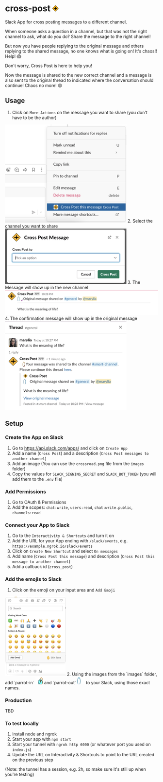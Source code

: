 # cross-post <img src="images/crossroad.png" width="20"/>

Slack App for cross posting messages to a different channel.

When someone asks a question in a channel, but that was not the right channel to ask, 
what do you do? Share the message to the right channel!  

But now you have people replying to the original message and others replying to the 
shared message, no one knows what is going on! It's chaos!! Help! :scream:

Don't worry, Cross Post is here to help you!

Now the message is shared to the new correct channel and a message is also sent to 
the original thread to indicated where the conversation should continue! Chaos no more!
:smile:

## Usage
1. Click on `More Actions` on the message you want to share (you don't have to be the author)  
<img src="images/select-action.png" width="400"/>
2. Select the channel you want to share    
<img src="images/share-message.png" width="400"/>
3. The Message will show up in the new channel  
<img src="images/shared-message.png" width="600"/>
4. The confirmation message will show up in the original message  
<img src="images/confirmation-message.png" width="400"/>

## Setup
### Create the App on Slack
1. Go to https://api.slack.com/apps/ and click on `Create App`  
2. Add a name (`Cross Post`) and a description (`Cross Post messages to another channel`)   
3. Add an image (You can use the `crossroad.png` file from the `images` folder)  
4. Copy the values for `SLACK_SIGNING_SECRET` and `SLACK_BOT_TOKEN` (you will add them to the `.env` file)

### Add Permissions
1. Go to OAuth & Permissions
2. Add the scopes: `chat:write`, `users:read`, `chat:write.public`, `channels:read`

### Connect your App to Slack
1. Go to the `Interactivity & Shortcuts` and turn it on
2. Add the URL for your App ending with `/slack/events`, e.g. `https://example.ngrok.io/slack/events`
3. Click on `Create New Shortcut` and select `On messages`
4. Add name (`Cross Post this message`) and description (`Cross Post this message to another channel`) 
5. Add a callback id (`cross_post`)

### Add the emojis to Slack
1. Click on the emoji on your input area and `Add Emoji`  
<img src="images/add-emoji.png" width="200"/>
2. Using the images from the `images` folder, add `parrot-in` <img src="images/parrot-in.gif" width="25"/> and `parrot-out` <img src="images/parrot-out.gif" width="25"/> to your Slack, using those exact names.  

### Production
TBD

### To test locally
1. Install node and ngrok
2. Start your app with `npm start`
3. Start your tunnel with `ngrok http 6000` (or whatever port you used on `index.js`)
4. Update the URL on Interactivity & Shortcuts to point to the URL created on the previous step

(Note: the tunnel has a session, e.g. 2h, so make sure it's still up when you're testing)
